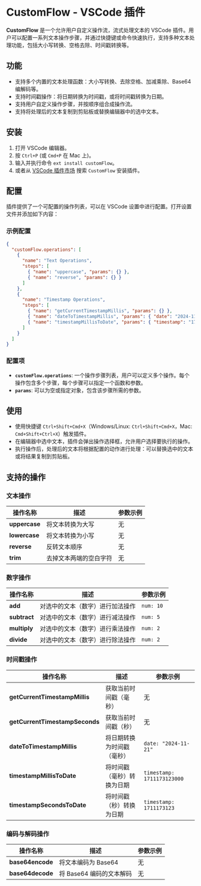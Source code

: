 # CustomFlow - VSCode 插件

**CustomFlow** 是一个允许用户自定义操作流，流式处理文本的 VSCode 插件。用户可以配置一系列文本操作步骤，并通过快捷键或命令快速执行，支持多种文本处理功能，包括大小写转换、空格去除、时间戳转换等。

## 功能

- 支持多个内置的文本处理函数：大小写转换、去除空格、加减乘除、Base64 编解码等。
- 支持时间戳操作：将日期转换为时间戳，或将时间戳转换为日期。
- 支持用户自定义操作步骤，并按顺序组合成操作流。
- 支持将处理后的文本复制到剪贴板或替换编辑器中的选中文本。

## 安装

1. 打开 VSCode 编辑器。
2. 按 `Ctrl+P` (或 `Cmd+P` 在 Mac 上)。
3. 输入并执行命令 `ext install customFlow`。
4. 或者从 [VSCode 插件市场](https://marketplace.visualstudio.com) 搜索 `CustomFlow` 安装插件。

## 配置

插件提供了一个可配置的操作列表，可以在 VSCode 设置中进行配置。打开设置文件并添加如下内容：

### 示例配置

```json
{
  "customFlow.operations": [
    {
      "name": "Text Operations",
      "steps": [
        { "name": "uppercase", "params": {} },
        { "name": "reverse", "params": {} }
      ]
    },
    {
      "name": "Timestamp Operations",
      "steps": [
        { "name": "getCurrentTimestampMillis", "params": {} },
        { "name": "dateToTimestampMillis", "params": { "date": "2024-11-21" } },
        { "name": "timestampMillisToDate", "params": { "timestamp": "1711173123000" } }
      ]
    }
  ]
}
```

### 配置项

- **`customFlow.operations`**: 一个操作步骤列表，用户可以定义多个操作。每个操作包含多个步骤，每个步骤可以指定一个函数和参数。
- **`params`**: 可以为空或指定对象，包含该步骤所需的参数。

## 使用

- 使用快捷键 `Ctrl+Shift+Cmd+X`（Windows/Linux: `Ctrl+Shift+Cmd+X`，Mac: `Cmd+Shift+Ctrl+X`）触发插件。
- 在编辑器中选中文本，插件会弹出操作选择框，允许用户选择要执行的操作。
- 执行操作后，处理后的文本将根据配置的动作进行处理：可以替换选中的文本或将结果复制到剪贴板。

## 支持的操作

### 文本操作

| 操作名称     | 描述               | 参数示例  |
|--------------|--------------------|-----------|
| **uppercase** | 将文本转换为大写   | 无        |
| **lowercase** | 将文本转换为小写   | 无        |
| **reverse**   | 反转文本顺序       | 无        |
| **trim**      | 去掉文本两端的空白字符 | 无     |

### 数字操作

| 操作名称     | 描述               | 参数示例  |
|--------------|--------------------|-----------|
| **add**       | 对选中的文本（数字）进行加法操作 | `num: 10` |
| **subtract**  | 对选中的文本（数字）进行减法操作 | `num: 5`  |
| **multiply**  | 对选中的文本（数字）进行乘法操作 | `num: 2`  |
| **divide**    | 对选中的文本（数字）进行除法操作 | `num: 2`  |

### 时间戳操作

| 操作名称                       | 描述                          | 参数示例                 |
|----------------------------------|-------------------------------|--------------------------|
| **getCurrentTimestampMillis**    | 获取当前时间戳（毫秒）        | 无                       |
| **getCurrentTimestampSeconds**   | 获取当前时间戳（秒）          | 无                       |
| **dateToTimestampMillis**        | 将日期转换为时间戳（毫秒）    | `date: "2024-11-21"`      |
| **timestampMillisToDate**        | 将时间戳（毫秒）转换为日期    | `timestamp: 1711173123000`|
| **timestampSecondsToDate**       | 将时间戳（秒）转换为日期     | `timestamp: 1711173123`   |

### 编码与解码操作

| 操作名称     | 描述               | 参数示例  |
|--------------|--------------------|-----------|
| **base64encode** | 将文本编码为 Base64 | 无        |
| **base64decode** | 将 Base64 编码的文本解码 | 无    |